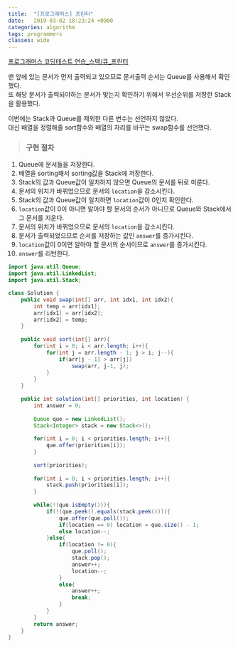 ```yaml
---
title:  "[프로그래머스] 프린터"
date:   2019-03-02 18:23:24 +0900
categories: algorithm
tags: programmers
classes: wide
---
```


[프로그래머스 코딩테스트 연습_스택/큐_프린터](https://programmers.co.kr/learn/courses/30/lessons/42587)

맨 앞에 있는 문서가 먼저 출력되고 있으므로 문서출력 순서는 Queue를 사용해서 확인했다.  
또 해당 문서가 출력되야하는 문서가 맞는지 확인하기 위해서 우선순위를 저장한 Stack을 활용했다. 

이번에는 Stack과 Queue를 제외한 다른 변수는 선언하지 않았다.  
대신 배열을 정렬해줄 sort함수와 배열의 자리를 바꾸는 swap함수를 선언했다.  
  
> ### 구현 절차

1. Queue에 문서들을 저장한다.  
2. 배열을 sorting해서 sorting값을 Stack에 저장한다.  
3. Stack의 값과 Queue값이 일치하지 않으면 Queue의 문서를 뒤로 미룬다.
4. 문서의 위치가 바뀌었으므로 문서의 `location`을 감소시킨다.
5. Stack의 값과 Queue값이 일치하면 `location`값이 0인지 확인한다.
6. `location`값이 0이 아니면 알아야 할 문서의 순서가 아니므로 Queue와 Stack에서 그 문서를 지운다. 
6. 문서의 위치가 바뀌었으므로 문서의 `location`을 감소시킨다.
7. 문서가 출력되었으므로 순서를 저장하는 값인 `answer`를 증가시킨다. 
8. `location`값이 0이면 알아야 할 문서의 순서이므로 `answer`를 증가시킨다.
9. `answer`를 리턴한다.

```java
import java.util.Queue;
import java.util.LinkedList;
import java.util.Stack;

class Solution {
    public void swap(int[] arr, int idx1, int idx2){
        int temp = arr[idx1];
        arr[idx1] = arr[idx2];
        arr[idx2] = temp;
    }
    
    public void sort(int[] arr){
        for(int i = 0; i < arr.length; i++){
            for(int j = arr.length - 1; j > i; j--){
                if(arr[j - 1] > arr[j])
                    swap(arr, j-1, j);
            }
        }
    }
    
    public int solution(int[] priorities, int location) {
        int answer = 0;
        
        Queue que = new LinkedList();
        Stack<Integer> stack = new Stack<>();
        
        for(int i = 0; i < priorities.length; i++){
            que.offer(priorities[i]);    
        }
        
        sort(priorities);
        
        for(int i = 0; i < priorities.length; i++){
            stack.push(priorities[i]);
        }
        
        while(!(que.isEmpty())){
            if(!(que.peek().equals(stack.peek()))){
                que.offer(que.poll());
                if(location == 0) location = que.size() - 1;
                else location--;
            }else{
                if(location != 0){
                    que.poll();
                    stack.pop();
                    answer++;
                    location--;
                }
                else{
                    answer++;
                    break;
                }
            }
        }
        return answer;
    }
}
```

